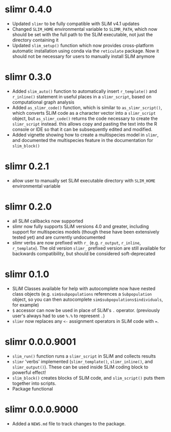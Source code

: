# slimr 0.4.0

* Updated `slimr` to be fully compatible with SLiM v4.1 updates
* Changed `SLIM_HOME` environmental variable to `SLIMR_PATH`, which now should be
set with the full path to the SLiM executable, not just the directory containing it
* Updated `slim_setup()` function which now provides cross-platform automatic installation using conda via the `reticulate` package. Now it should not be necessary for users to manually install SLiM anymore

# slimr 0.3.0

* Added `slim_auto()` function to automatically insert `r_template()` and `r_inline()` statement in useful places in a `slimr_script`, based on computational graph analysis
* Added `as_slimr_code()` function, which is similar to `as_slimr_script()`, which converts SLiM code as a character vector into a `slimr_script` object, but `as_slimr_code()` returns the code necessary to create the `slimr_script` instead. this allows copy and pasting the text into the R console or IDE so that it can be subsequently edited and modified.
* Added vignette showing how to create a multispecies model in `slimr`, and documented the multispecies feature in the documentation for `slim_block()`

# slimr 0.2.1

* allow user to manually set SLiM executable directory with `SLIM_HOME` environmental variable

# slimr 0.2.0

* all SLiM callbacks now supported
* slimr now fully supports SLiM versions 4.0 and greater, including support for 
multispecies models (though these have been extensively tested yet) and are currently undocumented
* slimr verbs are now prefixed with `r_` (e.g. `r_output`, `r_inline`, `r_template`). 
The old version `slimr_` prefixed version are still available for backwards 
compatibility, but should be considered soft-deprecated

# slimr 0.1.0

* SLiM Classes available for help with autocomplete now have nested class objects 
(e.g. `sim$subpopulations` references a `Subpopulation` object, so you can then 
autocomplete `sim$subpopulations$individuals`, for example)
* `$` accessor can now be used in place of SLiM's `.` operator. (previously
user's always had to use `%.%` to represent `.`)
* `slimr` now replaces any `<-` assignment operators in SLiM code with `=`.

# slimr 0.0.0.9001

* `slim_run()` function runs a `slimr_script` in SLiM and collects results
* `slimr` 'verbs' implemented (`slimr_template()`, `slimr_inline()`, and 
`slimr_output()`). These can be used inside SLiM coding block to powerful effect!
* `slim_block()` creates blocks of SLiM code, and `slim_script()` puts them 
together into scripts.
* Package functional


# slimr 0.0.0.9000

* Added a `NEWS.md` file to track changes to the package.
